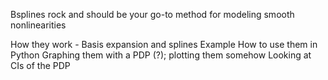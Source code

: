 Bsplines rock and should be your go-to method for modeling smooth nonlinearities

How they work - Basis expansion and splines
Example
How to use them in Python
Graphing them with a PDP (?); plotting them somehow
Looking at CIs of the PDP
